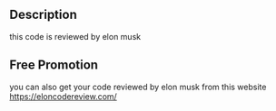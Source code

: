 ## Description
this code is reviewed by elon musk


## Free Promotion
you can also get your code reviewed by elon musk from this website
https://eloncodereview.com/